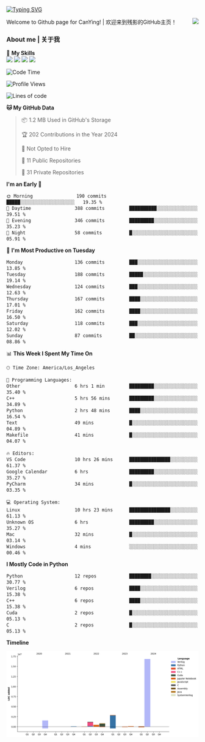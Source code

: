[![Typing SVG](https://readme-typing-svg.herokuapp.com?size=25&duration=3500&color=00FFFF&vCenter=true&width=250&height=40&lines=Hi+Welcome+%F0%9F%91%8B%F0%9F%8F%BB;I'm+CanYing|残影)](https://git.io/typing-svg)

<a href="#">
  <img align="right" src="https://github-readme-stats.vercel.app/api?username=CanYing0913&count_private=true&rank_icon=github&show_icons=true&bg_color=15,f2f7fd,E0EAFC&" />
</a>

Welcome to Github page for CanYing! | 欢迎来到残影的GitHub主页！

### About me | 关于我

🌟 **My Skills**  
![](https://img.shields.io/badge/-C-A8B9CC?style=flat-square&logo=C&logoColor=fff)
![](https://img.shields.io/badge/-C++-00599C?style=flat-square&logo=Cpp&logoColor=fff)
![](https://img.shields.io/badge/-Python-3776AB?style=flat-square&logo=Python&logoColor=fff)
![](https://img.shields.io/badge/-Linux-000000?style=flat-square&logo=Linux&logoColor=fff)

<!--START_SECTION:waka-->
![Code Time](http://img.shields.io/badge/Code%20Time-288%20hrs%2056%20mins-blue)

![Profile Views](http://img.shields.io/badge/Profile%20Views-0-blue)

![Lines of code](https://img.shields.io/badge/From%20Hello%20World%20I%27ve%20Written-24.0%20million%20lines%20of%20code-blue)

**🐱 My GitHub Data** 

> 📦 1.2 MB Used in GitHub's Storage 
 > 
> 🏆 202 Contributions in the Year 2024
 > 
> 🚫 Not Opted to Hire
 > 
> 📜 11 Public Repositories 
 > 
> 🔑 31 Private Repositories 
 > 
**I'm an Early 🐤** 

```text
🌞 Morning                190 commits         █████░░░░░░░░░░░░░░░░░░░░   19.35 % 
🌆 Daytime                388 commits         ██████████░░░░░░░░░░░░░░░   39.51 % 
🌃 Evening                346 commits         █████████░░░░░░░░░░░░░░░░   35.23 % 
🌙 Night                  58 commits          █░░░░░░░░░░░░░░░░░░░░░░░░   05.91 % 
```
📅 **I'm Most Productive on Tuesday** 

```text
Monday                   136 commits         ███░░░░░░░░░░░░░░░░░░░░░░   13.85 % 
Tuesday                  188 commits         █████░░░░░░░░░░░░░░░░░░░░   19.14 % 
Wednesday                124 commits         ███░░░░░░░░░░░░░░░░░░░░░░   12.63 % 
Thursday                 167 commits         ████░░░░░░░░░░░░░░░░░░░░░   17.01 % 
Friday                   162 commits         ████░░░░░░░░░░░░░░░░░░░░░   16.50 % 
Saturday                 118 commits         ███░░░░░░░░░░░░░░░░░░░░░░   12.02 % 
Sunday                   87 commits          ██░░░░░░░░░░░░░░░░░░░░░░░   08.86 % 
```


📊 **This Week I Spent My Time On** 

```text
🕑︎ Time Zone: America/Los_Angeles

💬 Programming Languages: 
Other                    6 hrs 1 min         █████████░░░░░░░░░░░░░░░░   35.40 % 
C++                      5 hrs 56 mins       █████████░░░░░░░░░░░░░░░░   34.89 % 
Python                   2 hrs 48 mins       ████░░░░░░░░░░░░░░░░░░░░░   16.54 % 
Text                     49 mins             █░░░░░░░░░░░░░░░░░░░░░░░░   04.89 % 
Makefile                 41 mins             █░░░░░░░░░░░░░░░░░░░░░░░░   04.07 % 

🔥 Editors: 
VS Code                  10 hrs 26 mins      ███████████████░░░░░░░░░░   61.37 % 
Google Calendar          6 hrs               █████████░░░░░░░░░░░░░░░░   35.27 % 
PyCharm                  34 mins             █░░░░░░░░░░░░░░░░░░░░░░░░   03.35 % 

💻 Operating System: 
Linux                    10 hrs 23 mins      ███████████████░░░░░░░░░░   61.13 % 
Unknown OS               6 hrs               █████████░░░░░░░░░░░░░░░░   35.27 % 
Mac                      32 mins             █░░░░░░░░░░░░░░░░░░░░░░░░   03.14 % 
Windows                  4 mins              ░░░░░░░░░░░░░░░░░░░░░░░░░   00.46 % 
```

**I Mostly Code in Python** 

```text
Python                   12 repos            ████████░░░░░░░░░░░░░░░░░   30.77 % 
Verilog                  6 repos             ████░░░░░░░░░░░░░░░░░░░░░   15.38 % 
C++                      6 repos             ████░░░░░░░░░░░░░░░░░░░░░   15.38 % 
Cuda                     2 repos             █░░░░░░░░░░░░░░░░░░░░░░░░   05.13 % 
C                        2 repos             █░░░░░░░░░░░░░░░░░░░░░░░░   05.13 % 
```



**Timeline**

![Lines of Code chart](https://raw.githubusercontent.com/CanYing0913/CanYing0913/master/assets/bar_graph.png)


<!--END_SECTION:waka-->
